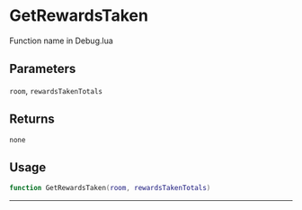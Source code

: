 # GetRewardsTaken
Function name in Debug.lua
## Parameters
`room`, `rewardsTakenTotals`
## Returns
`none`
## Usage
```lua
function GetRewardsTaken(room, rewardsTakenTotals)
```
---
